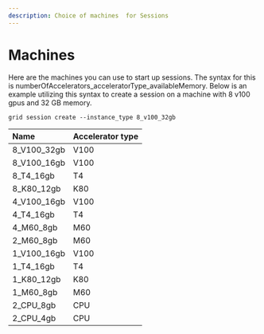```yaml
---
description: Choice of machines  for Sessions
---
```


# Machines

Here are the machines you can use to start up sessions. The syntax for this is numberOfAccelerators_acceleratorType_availableMemory. Below is an example utilizing this syntax to create a session on a machine with 8 v100 gpus and 32 GB memory.

```text
grid session create --instance_type 8_v100_32gb
```

| Name | Accelerator type |
| :--- | :--- |
| 8_V100_32gb | V100 |
| 8_V100_16gb | V100 |
| 8_T4_16gb | T4 |
| 8_K80_12gb | K80 |
| 4_V100_16gb | V100 |
| 4_T4_16gb | T4 |
| 4_M60_8gb | M60 |
| 2_M60_8gb | M60 |
| 1_V100_16gb | V100 |
| 1_T4_16gb | T4 |
| 1_K80_12gb | K80 |
| 1_M60_8gb | M60 |
| 2_CPU_8gb | CPU |
| 2_CPU_4gb | CPU |
